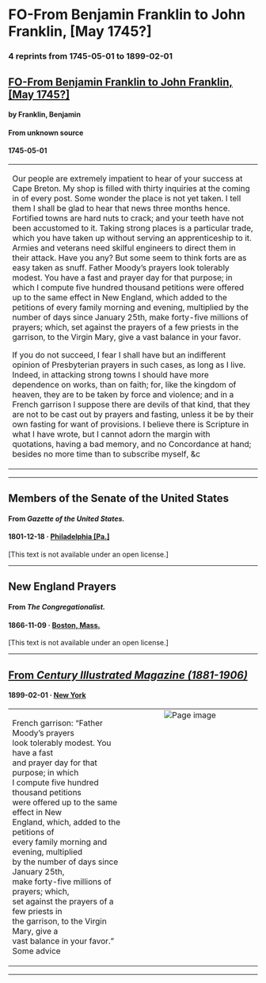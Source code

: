 
# FO-From Benjamin Franklin to John Franklin, [May 1745?]

### 4 reprints from 1745-05-01 to 1899-02-01

## [FO-From Benjamin Franklin to John Franklin, [May 1745?]](https://founders.archives.gov/documents/Franklin/01-03-02-0010)

#### by Franklin, Benjamin

#### From unknown source

#### 1745-05-01

<table style="width: 100%;"><tr><td style="width: 50%">

Our people are extremely impatient to hear of your success at Cape Breton. My shop is filled with thirty inquiries at the coming in of every post. Some wonder the place is not yet taken. I tell them I shall be glad to hear that news three months hence. Fortified towns are hard nuts to crack; and your teeth have not been accustomed to it. Taking strong places is a particular trade, which you have taken up without serving an apprenticeship to it. Armies and veterans need skilful engineers to direct them in their attack. Have you any? But some seem to think forts are as easy taken as snuff. Father Moody’s prayers look tolerably modest. You have a fast and prayer day for that purpose; in which I compute five hundred thousand petitions were offered up to the same effect in New England, which added to the petitions of every family morning and evening, multiplied by the number of days since January 25th, make forty-five millions of prayers; which, set against the prayers of a few priests in the garrison, to the Virgin Mary, give a vast balance in your favor.  
  
If you do not succeed, I fear I shall have but an indifferent opinion of Presbyterian prayers in such cases, as long as I live. Indeed, in attacking strong towns I should have more dependence on works, than on faith; for, like the kingdom of heaven, they are to be taken by force and violence; and in a French garrison I suppose there are devils of that kind, that they are not to be cast out by prayers and fasting, unless it be by their own fasting for want of provisions. I believe there is Scripture in what I have wrote, but I cannot adorn the margin with quotations, having a bad memory, and no Concordance at hand; besides no more time than to subscribe myself, &amp;c
</td></tr></table>

---

## Members of the Senate of the United States

#### From _Gazette of the United States._

#### 1801-12-18 &middot; [Philadelphia [Pa.]](http://dbpedia.org/resource/Philadelphia)

[This text is not available under an open license.]

---

## New England Prayers

#### From _The Congregationalist._

#### 1866-11-09 &middot; [Boston, Mass.](http://dbpedia.org/resource/Boston)

[This text is not available under an open license.]

---

## [From _Century Illustrated Magazine (1881-1906)_](https://archive.org/details/sim_century-illustrated-monthly-magazine_1899-02_57_4/page/n33/mode/1up?view=theater)

#### 1899-02-01 &middot; [New York](http://dbpedia.org/resource/New_York_City)

<table style="width: 100%;"><tr><td style="width: 50%">

  
French garrison: “Father Moody’s prayers  
look tolerably modest. You have a fast  
and prayer day for that purpose; in which  
I compute five hundred thousand petitions  
were offered up to the same effect in New  
England, which, added to the petitions of  
every family morning and evening, multiplied  
by the number of days since January 25th,  
make forty-five millions of prayers; which,  
set against the prayers of a few priests in  
the garrison, to the Virgin Mary, give a  
vast balance in your favor.” Some advice
</td><td style="width: 50%; max-height: 75%; margin: auto; display: block;">
<img alt="Page image" src="https://iiif.archive.org/iiif/sim_century-illustrated-monthly-magazine_1899-02_57_4&#0036;33/pct:52.674230,50.122783,36.264182,15.716235/600,/0/default.jpg"/>
</td>
</tr></table>

---

